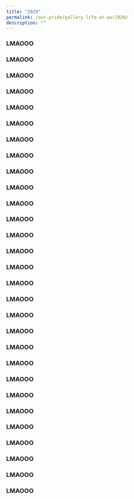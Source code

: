 ```yaml
---
title: "2020"
permalink: /our-pride/gallery-life-at-wv/2020/
description: ""
---
```

### LMAOOO

### LMAOOO

### LMAOOO

### LMAOOO

### LMAOOO

### LMAOOO

### LMAOOO

### LMAOOO

### LMAOOO

### LMAOOO

### LMAOOO

### LMAOOO

### LMAOOO

### LMAOOO

### LMAOOO

### LMAOOO

### LMAOOO

### LMAOOO

### LMAOOO

### LMAOOO

### LMAOOO

### LMAOOO

### LMAOOO

### LMAOOO

### LMAOOO

### LMAOOO

### LMAOOO

### LMAOOO

### LMAOOO
